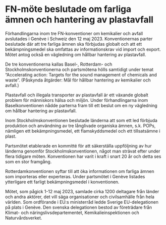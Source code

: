 # FN-möte beslutade om farliga ämnen och hantering av plastavfall

Förhandlingarna inom tre FN\-konventioner om kemikalier och avfall avslutades i Genève i Schweiz den 12 maj 2023\. Konventionernas parter beslutade där att tre farliga ämnen ska förbjudas globalt och att ett bekämpningsmedel ska omfattas av informationskrav vid import och export. Mötet antog också en vägledning om hållbar hantering av plastavfall.


De tre konventionerna kallas Basel\-, Rotterdam\- och Stockholmskonventionerna och partsmötena hölls samtidigt under temat “Accelerating action: Targets for the sound management of chemicals and waste”. (Påskynda åtgärder: Mål för hållbar hantering av kemikalier och avfall.)

Plastavfall och illegala transporter av plastavfall är ett växande globalt problem för människors hälsa och miljön. Under förhandlingarna inom Baselkonventionen nådde parterna fram till ett beslut om en ny vägledning om hållbar hantering av plastavfall.

Inom Stockholmskonventionen beslutade länderna att som ett led förbjuda produktion och användning av tre långlivade organiska ämnen, s.k. POPs, nämligen ett bekämpningsmedel, ett flamskyddsmedel och ett tillsatsämne i plast.

Partsmötet etablerade en kommitté för att säkerställa uppföljning av hur länderna genomför Stockholmskonventionen, något man strävat efter under flera tidigare möten. Konventionen har varit i kraft i snart 20 år och detta ses som en stor framgång.

Rotterdamkonventionen syftar till att öka informationen om farliga ämnen som importeras eller experteras. Under partsmötet i Genève listades ytterligare ett farligt bekämpningsmedel i konventionen.

Mötet, som pågick 1\-12 maj 2023, samlade cirka 1200 deltagare från länder och andra aktörer, det vill säga organisationer och civilsamhälle från hela världen. Som ordförande i EU:s ministerråd ledde Sverige EU\-delegationen på plats i Genève. Den svenska delegationen bestod av företrädare från Klimat\- och näringslivsdepartementet, Kemikalieinspektionen och Naturvårdsverket.

